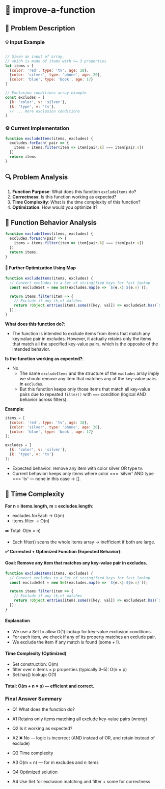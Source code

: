 # 🚀 improve-a-function

## 📝 Problem Description


### 💡 Input Example

```javascript

// Given an input of array, 
// which is made of items with >= 3 properties
let items = [
  {color: 'red', type: 'tv', age: 18}, 
  {color: 'silver', type: 'phone', age: 20},
  {color: 'blue', type: 'book', age: 17}
] 

// Exclusion conditions array example
const excludes = [ 
  {k: 'color', v: 'silver'}, 
  {k: 'type', v: 'tv'}, 
  // ... more exclusion conditions
] 
```

### ⚙️ Current Implementation

```javascript
function excludeItems(items, excludes) { 
  excludes.forEach( pair => { 
    items = items.filter(item => item[pair.k] === item[pair.v])
  })
  return items
}
```
## 🔍 Problem Analysis

1. **Function Purpose**: What does this function `excludeItems` do?
2. **Correctness**: Is this function working as expected?
3. **Time Complexity**: What is the time complexity of this function?
4. **Optimization**: How would you optimize it?

## 💪 Function Behavior Analysis
```javascript
function excludeItems(items, excludes) { 
  excludes.forEach(pair => { 
    items = items.filter(item => item[pair.k] === item[pair.v])
  })
  return items;
}
```
#### 🚀 Further Optimization Using Map
```javascript
function excludeItems(items, excludes) {
  // Convert excludes to a Set of stringified keys for fast lookup
  const excludeSet = new Set(excludes.map(e => `${e.k}:${e.v}`));

  return items.filter(item => {
    // Exclude if any (k,v) matches
    return !Object.entries(item).some(([key, val]) => excludeSet.has(`${key}:${val}`));
  });
}
```

**What does this function do?**:
- The function is intended to exclude items from items that match any key:value pair in excludes. However, it actually retains only the items that match all the specified key-value pairs, which is the opposite of the intended behavior.

**Is the function working as expected?**:
- No.
  - The name `excludeItems` and the structure of the `excludes` array imply we should remove any item that matches any of the key-value pairs in `excludes`.
  - But this function keeps only those items that match all key-value pairs due to repeated `filter()` with `===` condition (logical AND behavior across filters).

**Example**:
```javascript
items = [
  {color: 'red', type: 'tv', age: 18}, 
  {color: 'silver', type: 'phone', age: 20},
  {color: 'blue', type: 'book', age: 17}
];

excludes = [ 
  {k: 'color', v: 'silver'}, 
  {k: 'type', v: 'tv'}
];
```
- Expected behavior: remove any item with color silver OR type tv.
- Current behavior: keeps only items where color === 'silver' AND type === 'tv' — none in this case → [].


## 💪 Time Complexity
**For n = items.length, m = excludes.length**:
- excludes.forEach -> O(m)
- items.filter -> O(n)

➡️ Total: O(m × n)

- Each filter() scans the whole items array → inefficient if both are large.

**✅ Corrected + Optimized Function (Expected Behavior)**:
#### Goal: Remove any item that matches any key-value pair in excludes.
```javascript
function excludeItems(items, excludes) {
  // Convert excludes to a Set of stringified keys for fast lookup
  const excludeSet = new Set(excludes.map(e => `${e.k}:${e.v}`));

  return items.filter(item => {
    // Exclude if any (k,v) matches
    return !Object.entries(item).some(([key, val]) => excludeSet.has(`${key}:${val}`));
  });
}
```
#### Explanation
- We use a Set to allow O(1) lookup for key-value exclusion conditions.
- For each item, we check if any of its property matches an exclude pair.
- We exclude the item if any match is found (some + !).

#### Time Complexity (Optimized)
- Set construction: O(m)
- filter over n items × p properties (typically 3–5): O(n × p)
- Set.has() lookup: O(1)
#### Total: O(m + n × p) — efficient and correct.

### Final Answer Summary
- Q1 What does the function do?
- A1 Retains only items matching all exclude key-value pairs (wrong)

- Q2 Is it working as expected?
- A2 ❌ No — logic is incorrect (AND instead of OR, and retain instead of exclude)

- Q3 Time complexity
- A3 O(m × n) — for m excludes and n items

- Q4 Optimized solution
- A4 Use Set for exclusion matching and filter + some for correctness

